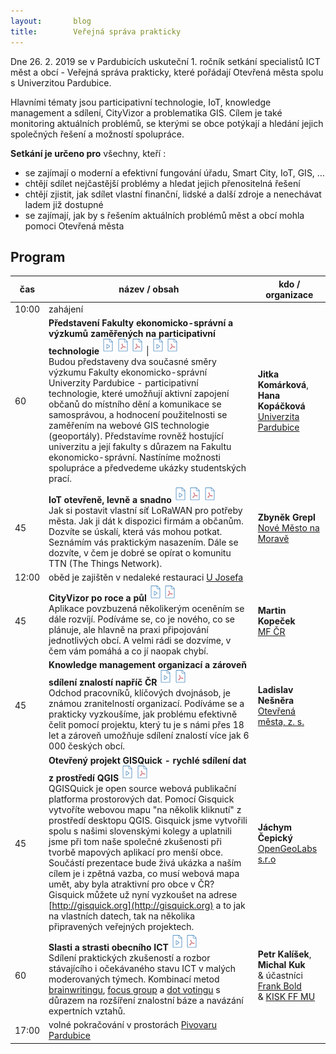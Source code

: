 ```yaml
---
layout:       blog
title:        Veřejná správa prakticky
---
```


Dne 26. 2. 2019 se v Pardubicích uskuteční 1. ročník setkání specialistů ICT měst a obcí - Veřejná správa prakticky, které pořádají Otevřená města spolu s Univerzitou Pardubice.

Hlavními tématy jsou participativní technologie, IoT, knowledge management a sdílení, CityVizor a problematika GIS.
Cílem je také monitoring aktuálních problémů, se kterými se obce potýkají a hledání jejich společných řešení a možností spolupráce.

**Setkání je určeno pro** všechny, kteří :
- se zajímají o moderní a efektivní fungování úřadu, Smart City, IoT, GIS, …
- chtějí sdílet nejčastější problémy a hledat jejich přenositelná řešení
- chtějí zjistit, jak sdílet vlastní finanční, lidské a další zdroje a nenechávat ladem již dostupné
- se zajímají, jak by s řešením aktuálních problémů měst a obcí mohla pomoci Otevřená města

## Program

čas | název / obsah | kdo / organizace
--- | --- | ---
10:00 | zahájení | |
60 | __Představení Fakulty ekonomicko-správní a výzkumů zaměřených na participativní technologie__ [<img src="/media/document_video.svg" width="20" />](https://www.youtube.com/watch?v=QJgZq5Rr3Do&t=221s) [<img src="/media/document_pdf.svg" width="20" />](https://gitlab.com/otevrenamesta/documents/blob/master/knihovnicka/prezentace-2019-OVS-Jitka%20Kom%C3%A1rkov%C3%A1-P%C5%99edstaven%C3%AD%20univerzity%20a%20fakulty.pdf) [<img src="/media/document_pdf.svg" width="20" />](https://gitlab.com/otevrenamesta/documents/blob/master/knihovnicka/prezentace-2019-OVS-Jitka%20Kom%C3%A1rkov%C3%A1-Uk%C3%A1zky%20studentsk%C3%BDch%20prac%C3%AD%20&%20Pou%C5%BEitelnost%20webov%C3%BDch%20GIS%20aplikac%C3%AD.pdf) \| [<img src="/media/document_video.svg" width="20" />](https://www.youtube.com/watch?v=QJgZq5Rr3Do&t=2891s) [<img src="/media/document_pdf.svg" width="20" />](https://gitlab.com/otevrenamesta/documents/blob/master/knihovnicka/prezentace-2019-OVS-Hana%20Kop%C3%A1%C4%8Dkov%C3%A1-Participativn%C3%AD%20technologie%20v%20kontextu%20chytr%C3%BDch%20m%C4%9Bst.pdf)<br> Budou představeny dva současné směry výzkumu Fakulty ekonomicko-správní Univerzity Pardubice - participativní technologie, které umožňují aktivní zapojení občanů do místního dění a komunikace se samosprávou, a hodnocení použitelnosti se zaměřením na webové GIS technologie (geoportály). Představíme rovněž hostující univerzitu a její fakulty s důrazem na Fakultu ekonomicko-správní. Nastíníme možnosti spolupráce a předvedeme ukázky studentských prací. | __Jitka Komárková__, __Hana Kopáčková__ <br> [Univerzita Pardubice](https://fes.upce.cz/fes/o-nas-fakulta-ekonomicko-spravni)
45 | __IoT otevřeně, levně a snadno__ [<img src="/media/document_video.svg" width="20" />](https://www.youtube.com/watch?v=QJgZq5Rr3Do&t=4808s) [<img src="/media/document_pdf.svg" width="20" />](https://gitlab.com/otevrenamesta/documents/blob/master/knihovnicka/prezentace-2019-OVS-Zbyn%C4%9Bk%20Grepl-IoT%20otev%C5%99en%C4%9B,%20levn%C4%9B%20a%20snadno.pdf) [<img src="/media/document_pdf.svg" width="20" />](https://gitlab.com/otevrenamesta/documents/blob/master/knihovnicka/let%C3%A1k-IoT%20%7C%20LoRaWAN%20%7C%20TTN-A4.pdf)<br> Jak si postavit vlastní síť LoRaWAN pro potřeby města. Jak ji dát k dispozici firmám a občanům. Dozvíte se úskalí, která vás mohou potkat. Seznámím vás praktickým nasazením. Dále se dozvíte, v čem je dobré se opírat o komunitu TTN (The Things Network). | __Zbyněk Grepl__ <br> [Nové Město na Moravě](https://www.nmnm.cz/)
12:00 | oběd je zajištěn v nedaleké restauraci [U Josefa](https://www.facebook.com/Restaurace-U-Josefa-OFFICIAL-164277996954304/) |
45 | __CityVizor po roce a půl__ [<img src="/media/document_video.svg" width="20" />](https://www.youtube.com/watch?v=QJgZq5Rr3Do&t=8502s) [<img src="/media/document_pdf.svg" width="20" />]()<br> Aplikace povzbuzená několikerým oceněním se dále rozvíjí. Podíváme se, co je nového, co se plánuje, ale hlavně na praxi připojování jednotlivých obcí. A velmi rádi se dozvíme, v čem vám pomáhá a co jí naopak chybí. | __Martin Kopeček__ <br> [MF ČR](https://www.mfcr.cz/cs/o-ministerstvu)
45 | __Knowledge management organizací a zároveň sdílení znalostí napříč ČR__ [<img src="/media/document_video.svg" width="20" />](https://www.youtube.com/watch?v=QJgZq5Rr3Do&t=10617s) [<img src="/media/document_pdf.svg" width="20" />](https://cs.wikiversity.org/wiki/Sd%C3%ADlen%C3%AD_znalost%C3%AD)<br> Odchod pracovníků, klíčových dvojnásob, je známou zranitelností organizací. Podíváme se a prakticky vyzkoušíme, jak problému efektivně čelit pomocí projektu, který tu je s námi přes 18 let a zároveň umožňuje sdílení znalostí více jak 6 000 českých obcí. |  __Ladislav Nešněra__ <br> [Otevřená města, z. s.](https://www.otevrenamesta.cz/cile/)
45 | __Otevřený projekt GISQuick - rychlé sdílení dat z prostředí QGIS__ [<img src="/media/document_video.svg" width="20" />](https://www.youtube.com/watch?v=QJgZq5Rr3Do&t=12811s) [<img src="/media/document_pdf.svg" width="20" />](https://gitlab.com/otevrenamesta/documents/blob/master/knihovnicka/prezentace-2019-OVS-J%C3%A1chym%20%C4%8Cepick%C3%BD-Otev%C5%99en%C3%BD%20projekt%20GISQuick%20-%20rychl%C3%A9%20sd%C3%ADlen%C3%AD%20dat%20z%20prost%C5%99ed%C3%AD%20QGIS.pdf)<br> QGISQuick je open source webová publikační platforma prostorových dat. Pomocí Gisquick vytvoříte webovou mapu "na několik kliknutí" z prostředí desktopu QGIS. Gisquick jsme vytvořili spolu s našimi slovenskými kolegy a uplatnili jsme při tom naše společné zkušenosti při tvorbě mapových aplikací pro menší obce. Součástí prezentace bude živá ukázka a naším cílem je i zpětná vazba, co musí webová mapa umět, aby byla atraktivní pro obce v ČR? Gisquick můžete už nyní vyzkoušet na adrese [http://gisquick.org](http://gisquick.org) a to jak na vlastních datech, tak na několika připravených veřejných projektech. | __Jáchym Čepický__ <br> [OpenGeoLabs s.r.o](http://opengeolabs.cz/cs/o-nas/)
60 | __Slasti a strasti obecního ICT__ [<img src="/media/document_video.svg" width="20" />](https://www.youtube.com/watch?v=QJgZq5Rr3Do&t=14036s) [<img src="/media/document_pdf.svg" width="20" />]()<br> Sdílení praktických zkušeností a rozbor stávajícího i očekávaného stavu ICT v malých moderovaných týmech. Kombinací metod [brainwritingu](http://100metod.cz/post/156755465614/3-brainwriting), [focus group](http://100metod.cz/post/45757084845/18-focus-group) a [dot votingu](http://100metod.cz/post/156757684039/43-dot-voting) s důrazem na rozšíření znalostní báze a navázání expertních vztahů. | __Petr Kalíšek__, __Michal Kuk__<br> & účastníci<br> [Frank Bold](https://frankbold.org/o-co-nam-jde)<br> & [KISK FF MU](https://kisk.phil.muni.cz/o-nas)
17:00 | volné pokračování v prostorách [Pivovaru Pardubice](http://www.pivovarka.cz/) |